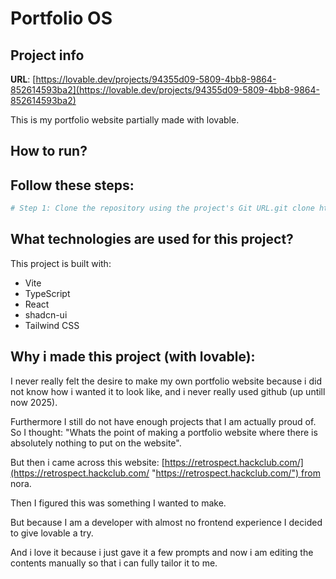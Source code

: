 # Portfolio OS

## Project info

**URL**: [https://lovable.dev/projects/94355d09-5809-4bb8-9864-852614593ba2](https://lovable.dev/projects/94355d09-5809-4bb8-9864-852614593ba2)

This is my portfolio website partially made with lovable.

## How to run?

## Follow these steps:

```sh
# Step 1: Clone the repository using the project's Git URL.git clone https://github.com/Fungichi/PortfolioOS.git # Step 2: Navigate to the project directory.cd PortfolioOS# Step 3: Install the necessary dependencies.npm i# Step 4: Start the development server with auto-reloading and an instant preview.npm run dev
```

## What technologies are used for this project?

This project is built with:

-   Vite
-   TypeScript
-   React
-   shadcn-ui
-   Tailwind CSS

## Why i made this project (with lovable):

I never really felt the desire to make my own portfolio website because i did not know how i wanted it to look like, and i never really used github (up untill now 2025).

Furthermore I still do not have enough projects that I am actually proud of. So I thought: "Whats the point of making a portfolio website where there is absolutely nothing to put on the website".

But then i came across this website: [https://retrospect.hackclub.com/](https://retrospect.hackclub.com/ "https://retrospect.hackclub.com/") from nora.

Then I figured this was something I wanted to make.

But because I am a developer with almost no frontend experience I decided to give lovable a try.

And i love it because i just gave it a few prompts and now i am editing the contents manually so that i can fully tailor it to me.